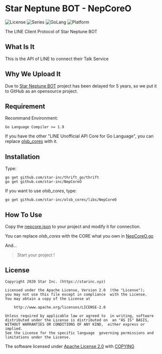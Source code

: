 # Star Neptune BOT - NepCoreO

![License](https://img.shields.io/badge/license-Apache--2.0-FF0033.svg) ![Series](https://img.shields.io/badge/snb-Series-7755FF.svg) ![GoLang](https://img.shields.io/badge/GoLang-1.9-00BBFF.svg) ![Platform](https://img.shields.io/badge/base_on-LINE-00DD00.svg)

The LINE Client Protocol of Star Neptune BOT

## What Is It

This is the API of LINE to connect their Talk Service

## Why We Upload It

Due to [Star Neptune BOT](https://snb.starinc.xyz) project has been delayed for 5 years, so we put it to GitHub as an opensource project.

## Requirement

Recommand Environment:

    Go Language Compiler >= 1.9

If you have the other "LINE Unofficial API Core for Go Language", you can replace [olsb_cores](https://github.com/star-inc/NepCoreO/blob/master/NepCoreO.go#L20) with it.

## Installation

Type:

    go get github.com/star-inc/thrift_go/thrift
    go get github.com/star-inc/NepCoreO

If you want to use *olsb_cores*, type:

    go get github.com/star-inc/olsb_cores/libs/NepCoreO

## How To Use

Copy the [nepcore.json](nepcore.json) to your project and modify it for connection.

You can replace *olsb_cores* with the CORE what you own in [NepCoreO.go](NepCoreO.go)

And...

> Start your project !

## License

    Copyright 2020 Star Inc. (https://starinc.xyz)

    Licensed under the Apache License, Version 2.0  (the "License");
    you may not use this file except in compliance  with the License.
    You may obtain a copy of the License at

        http://www.apache.org/licenses/LICENSE-2.0

    Unless required by applicable law or agreed to  in writing, software
    distributed under the License is distributed on  an "AS IS" BASIS,
    WITHOUT WARRANTIES OR CONDITIONS OF ANY KIND,  either express or implied.
    See the License for the specific language  governing permissions and
    limitations under the License.

The software licensed under [Apache License 2.0](LICENSE.md) with [COPYING](COPYING)
